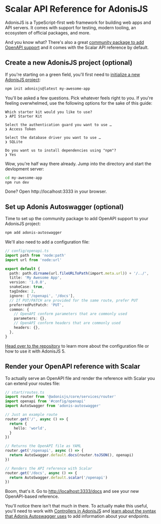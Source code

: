 # Scalar API Reference for AdonisJS

AdonisJS is a TypeScript-first web framework for building web apps and API servers. It comes with support for testing, modern tooling, an ecosystem of official packages, and more.

And you know what? There's also a great [community package to add OpenAPI support](https://github.com/ad-on-is/adonis-autoswagger) and it comes with the Scalar API reference by default.

## Create a new AdonisJS project (optional)

If you're starting on a green field, you'll first need to [initialize a new AdonisJS project](https://docs.adonisjs.com/guides/installation):

```bash
npm init adonisjs@latest my-awesome-app
```

You'll be asked a few questions. Pick whatever feels right to you. If you're feeling overwhelmed, use the following options for the sake of this guide:

```plaintext
Which starter kit would you like to use?
❯ API Starter Kit

Select the authentication guard you want to use …
❯ Access Token

Select the database driver you want to use …
❯ SQLite

Do you want us to install dependencies using "npm"?
❯ Yes
```

Wow, you're half way there already. Jump into the directory and start the devlopment server:

```bash
cd my-awesome-app
npm run dev
```

Done? Open http://localhost:3333 in your browser.

## Set up Adonis Autoswagger (optional)

Time to set up the community package to add OpenAPI support to your AdonisJS project:

```bash
npm add adonis-autoswagger
```

We'll also need to add a configuration file:

```ts
// config/openapi.ts
import path from 'node:path'
import url from 'node:url'

export default {
  path: path.dirname(url.fileURLToPath(import.meta.url)) + '/../',
  title: 'My Awesome App',
  version: '1.0.0',
  snakeCase: true,
  tagIndex: 2,
  ignore: ['/openapi', '/docs'],
  // If PUT/PATCH are provided for the same route, prefer PUT
  preferredPutPatch: 'PUT',
  common: {
    // OpenAPI conform parameters that are commonly used
    parameters: {},
    // OpenAPI conform headers that are commonly used
    headers: {},
  },
}
```

[Head over to the repository](https://github.com/ad-on-is/adonis-autoswagger) to learn more about the configuration file or how to use it with AdonisJS 5.

## Render your OpenAPI reference with Scalar

To actually serve an OpenAPI file and render the reference with Scalar you can extend your routes file:

```ts
// start/routes.ts
import router from '@adonisjs/core/services/router'
import openapi from '#config/openapi'
import AutoSwagger from 'adonis-autoswagger'

// Just an example route
router.get('/', async () => {
  return {
    hello: 'world',
  }
})

// Returns the OpenAPI file as YAML
router.get('/openapi', async () => {
  return AutoSwagger.default.docs(router.toJSON(), openapi)
})

// Renders the API reference with Scalar
router.get('/docs', async () => {
  return AutoSwagger.default.scalar('/openapi')
})
```

Boom, that's it. Go to <http://localhost:3333/docs> and see your new OpenAPI-based reference.

You'll notice there isn't that much in there. To actually make this useful, you'll need to work with [Controllers in AdonisJS](https://docs.adonisjs.com/guides/controllers) and [learn about the syntax that Adonis Autoswagger uses](https://github.com/ad-on-is/adonis-autoswagger) to add information about your endpoints.
